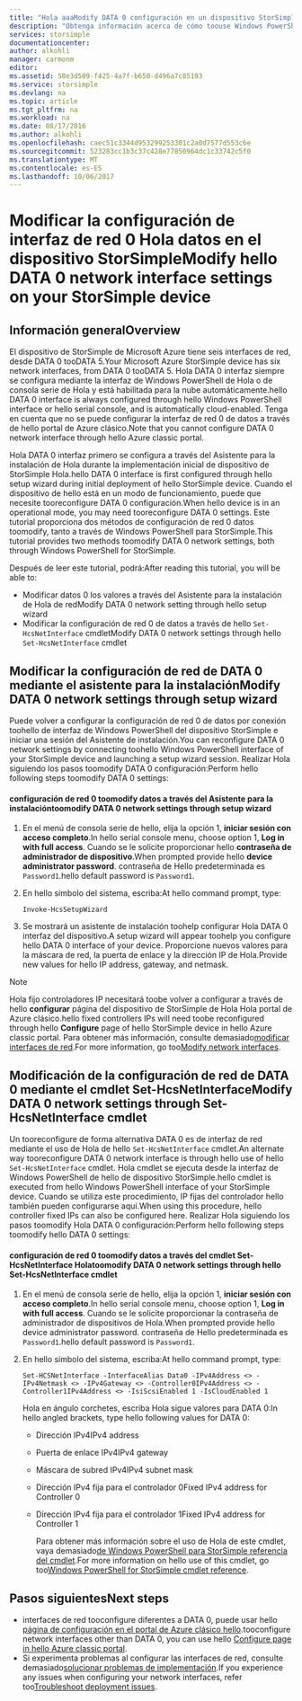 ```yaml
---
title: "Hola aaaModify DATA 0 configuración en un dispositivo StorSimple | Documentos de Microsoft"
description: "Obtenga información acerca de cómo toouse Windows PowerShell para StorSimple tooreconfigure Hola datos interfaz de red 0 en el dispositivo StorSimple."
services: storsimple
documentationcenter: 
author: alkohli
manager: carmonm
editor: 
ms.assetid: 58e3d509-f425-4a7f-b650-d496a7c85193
ms.service: storsimple
ms.devlang: na
ms.topic: article
ms.tgt_pltfrm: na
ms.workload: na
ms.date: 08/17/2016
ms.author: alkohli
ms.openlocfilehash: caec51c3344d953299253301c2a0d7577d553c6e
ms.sourcegitcommit: 523283cc1b3c37c428e77850964dc1c33742c5f0
ms.translationtype: MT
ms.contentlocale: es-ES
ms.lasthandoff: 10/06/2017
---
```

# <a name="modify-hello-data-0-network-interface-settings-on-your-storsimple-device"></a><span data-ttu-id="95889-103">Modificar la configuración de interfaz de red 0 Hola datos en el dispositivo StorSimple</span><span class="sxs-lookup"><span data-stu-id="95889-103">Modify hello DATA 0 network interface settings on your StorSimple device</span></span>
## <a name="overview"></a><span data-ttu-id="95889-104">Información general</span><span class="sxs-lookup"><span data-stu-id="95889-104">Overview</span></span>
<span data-ttu-id="95889-105">El dispositivo de StorSimple de Microsoft Azure tiene seis interfaces de red, desde DATA 0 tooDATA 5.</span><span class="sxs-lookup"><span data-stu-id="95889-105">Your Microsoft Azure StorSimple device has six network interfaces, from DATA 0 tooDATA 5.</span></span> <span data-ttu-id="95889-106">Hola DATA 0 interfaz siempre se configura mediante la interfaz de Windows PowerShell de Hola o de consola serie de Hola y está habilitada para la nube automáticamente.</span><span class="sxs-lookup"><span data-stu-id="95889-106">hello DATA 0 interface is always configured through hello Windows PowerShell interface or hello serial console, and is automatically cloud-enabled.</span></span> <span data-ttu-id="95889-107">Tenga en cuenta que no se puede configurar la interfaz de red 0 de datos a través de hello portal de Azure clásico.</span><span class="sxs-lookup"><span data-stu-id="95889-107">Note that you cannot configure DATA 0 network interface through hello Azure classic portal.</span></span> 

<span data-ttu-id="95889-108">Hola DATA 0 interfaz primero se configura a través del Asistente para la instalación de Hola durante la implementación inicial de dispositivo de StorSimple Hola.</span><span class="sxs-lookup"><span data-stu-id="95889-108">hello DATA 0 interface is first configured through hello setup wizard during initial deployment of hello StorSimple device.</span></span> <span data-ttu-id="95889-109">Cuando el dispositivo de hello está en un modo de funcionamiento, puede que necesite tooreconfigure DATA 0 configuración.</span><span class="sxs-lookup"><span data-stu-id="95889-109">When hello device is in an operational mode, you may need tooreconfigure DATA 0 settings.</span></span> <span data-ttu-id="95889-110">Este tutorial proporciona dos métodos de configuración de red 0 datos toomodify, tanto a través de Windows PowerShell para StorSimple.</span><span class="sxs-lookup"><span data-stu-id="95889-110">This tutorial provides two methods toomodify DATA 0 network settings, both through Windows PowerShell for StorSimple.</span></span>

<span data-ttu-id="95889-111">Después de leer este tutorial, podrá:</span><span class="sxs-lookup"><span data-stu-id="95889-111">After reading this tutorial, you will be able to:</span></span>

* <span data-ttu-id="95889-112">Modificar datos 0 los valores a través del Asistente para la instalación de Hola de red</span><span class="sxs-lookup"><span data-stu-id="95889-112">Modify DATA 0 network setting through hello setup wizard</span></span>
* <span data-ttu-id="95889-113">Modificar la configuración de red 0 de datos a través de hello `Set-HcsNetInterface` cmdlet</span><span class="sxs-lookup"><span data-stu-id="95889-113">Modify DATA 0 network settings through hello `Set-HcsNetInterface` cmdlet</span></span>

## <a name="modify-data-0-network-settings-through-setup-wizard"></a><span data-ttu-id="95889-114">Modificar la configuración de red de DATA 0 mediante el asistente para la instalación</span><span class="sxs-lookup"><span data-stu-id="95889-114">Modify DATA 0 network settings through setup wizard</span></span>
<span data-ttu-id="95889-115">Puede volver a configurar la configuración de red 0 de datos por conexión toohello de interfaz de Windows PowerShell del dispositivo StorSimple e iniciar una sesión del Asistente de instalación.</span><span class="sxs-lookup"><span data-stu-id="95889-115">You can reconfigure DATA 0 network settings by connecting toohello Windows PowerShell interface of your StorSimple device and launching a setup wizard session.</span></span> <span data-ttu-id="95889-116">Realizar Hola siguiendo los pasos toomodify DATA 0 configuración:</span><span class="sxs-lookup"><span data-stu-id="95889-116">Perform hello following steps toomodify DATA 0 settings:</span></span>

#### <a name="toomodify-data-0-network-settings-through-setup-wizard"></a><span data-ttu-id="95889-117">configuración de red 0 toomodify datos a través del Asistente para la instalación</span><span class="sxs-lookup"><span data-stu-id="95889-117">toomodify DATA 0 network settings through setup wizard</span></span>
1. <span data-ttu-id="95889-118">En el menú de consola serie de hello, elija la opción 1, **iniciar sesión con acceso completo**.</span><span class="sxs-lookup"><span data-stu-id="95889-118">In hello serial console menu, choose option 1, **Log in with full access**.</span></span> <span data-ttu-id="95889-119">Cuando se le solicite proporcionar hello **contraseña de administrador de dispositivo**.</span><span class="sxs-lookup"><span data-stu-id="95889-119">When prompted provide hello **device administrator password**.</span></span> <span data-ttu-id="95889-120">contraseña de Hello predeterminada es `Password1`.</span><span class="sxs-lookup"><span data-stu-id="95889-120">hello default password is `Password1`.</span></span>
2. <span data-ttu-id="95889-121">En hello símbolo del sistema, escriba:</span><span class="sxs-lookup"><span data-stu-id="95889-121">At hello command prompt, type:</span></span>
   
    `Invoke-HcsSetupWizard`
3. <span data-ttu-id="95889-122">Se mostrará un asistente de instalación toohelp configurar Hola DATA 0 interfaz del dispositivo.</span><span class="sxs-lookup"><span data-stu-id="95889-122">A setup wizard will appear toohelp you configure hello DATA 0 interface of your device.</span></span> <span data-ttu-id="95889-123">Proporcione nuevos valores para la máscara de red, la puerta de enlace y la dirección IP de Hola.</span><span class="sxs-lookup"><span data-stu-id="95889-123">Provide new values for hello IP address, gateway, and netmask.</span></span>

> [!NOTE]
> <span data-ttu-id="95889-124">Hola fijo controladores IP necesitará toobe volver a configurar a través de hello **configurar** página del dispositivo de StorSimple de Hola Hola portal de Azure clásico.</span><span class="sxs-lookup"><span data-stu-id="95889-124">hello fixed controllers IPs will need toobe reconfigured through hello **Configure** page of hello StorSimple device in hello Azure classic portal.</span></span> <span data-ttu-id="95889-125">Para obtener más información, consulte demasiado[modificar interfaces de red](storsimple-modify-device-config.md#modify-network-interfaces).</span><span class="sxs-lookup"><span data-stu-id="95889-125">For more information, go too[Modify network interfaces](storsimple-modify-device-config.md#modify-network-interfaces).</span></span>
> 
> 

## <a name="modify-data-0-network-settings-through-set-hcsnetinterface-cmdlet"></a><span data-ttu-id="95889-126">Modificación de la configuración de red de DATA 0 mediante el cmdlet Set-HcsNetInterface</span><span class="sxs-lookup"><span data-stu-id="95889-126">Modify DATA 0 network settings through Set-HcsNetInterface cmdlet</span></span>
<span data-ttu-id="95889-127">Un tooreconfigure de forma alternativa DATA 0 es de interfaz de red mediante el uso de Hola de hello `Set-HcsNetInterface` cmdlet.</span><span class="sxs-lookup"><span data-stu-id="95889-127">An alternate way tooreconfigure DATA 0 network interface is through hello use of  hello `Set-HcsNetInterface` cmdlet.</span></span> <span data-ttu-id="95889-128">Hola cmdlet se ejecuta desde la interfaz de Windows PowerShell de hello de dispositivo StorSimple.</span><span class="sxs-lookup"><span data-stu-id="95889-128">hello cmdlet is executed from hello Windows PowerShell interface of your StorSimple device.</span></span> <span data-ttu-id="95889-129">Cuando se utiliza este procedimiento, IP fijas del controlador hello también pueden configurarse aquí.</span><span class="sxs-lookup"><span data-stu-id="95889-129">When using this procedure, hello controller fixed IPs can also be configured here.</span></span> <span data-ttu-id="95889-130">Realizar Hola siguiendo los pasos toomodify Hola DATA 0 configuración:</span><span class="sxs-lookup"><span data-stu-id="95889-130">Perform hello following steps toomodify hello DATA 0 settings:</span></span> 

#### <a name="toomodify-data-0-network-settings-through-hello-set-hcsnetinterface-cmdlet"></a><span data-ttu-id="95889-131">configuración de red 0 toomodify datos a través del cmdlet Set-HcsNetInterface Hola</span><span class="sxs-lookup"><span data-stu-id="95889-131">toomodify DATA 0 network settings through hello Set-HcsNetInterface cmdlet</span></span>
1. <span data-ttu-id="95889-132">En el menú de consola serie de hello, elija la opción 1, **iniciar sesión con acceso completo**.</span><span class="sxs-lookup"><span data-stu-id="95889-132">In hello serial console menu, choose option 1, **Log in with full access**.</span></span> <span data-ttu-id="95889-133">Cuando se le solicite proporcionar la contraseña de administrador de dispositivos de Hola.</span><span class="sxs-lookup"><span data-stu-id="95889-133">When prompted provide hello device administrator password.</span></span> <span data-ttu-id="95889-134">contraseña de Hello predeterminada es `Password1`.</span><span class="sxs-lookup"><span data-stu-id="95889-134">hello default password is `Password1`.</span></span>
2. <span data-ttu-id="95889-135">En hello símbolo del sistema, escriba:</span><span class="sxs-lookup"><span data-stu-id="95889-135">At hello command prompt, type:</span></span>
   
    `Set-HCSNetInterface -InterfaceAlias Data0 -IPv4Address <> -IPv4Netmask <> -IPv4Gateway <> -Controller0IPv4Address <> -Controller1IPv4Address <> -IsiScsiEnabled 1 -IsCloudEnabled 1`
   
    <span data-ttu-id="95889-136">Hola en ángulo corchetes, escriba Hola sigue valores para DATA 0:</span><span class="sxs-lookup"><span data-stu-id="95889-136">In hello angled brackets, type hello following values for DATA 0:</span></span>
   
   * <span data-ttu-id="95889-137">Dirección IPv4</span><span class="sxs-lookup"><span data-stu-id="95889-137">IPv4 address</span></span>
   * <span data-ttu-id="95889-138">Puerta de enlace IPv4</span><span class="sxs-lookup"><span data-stu-id="95889-138">IPv4 gateway</span></span>
   * <span data-ttu-id="95889-139">Máscara de subred IPv4</span><span class="sxs-lookup"><span data-stu-id="95889-139">IPv4 subnet mask</span></span>
   * <span data-ttu-id="95889-140">Dirección IPv4 fija para el controlador 0</span><span class="sxs-lookup"><span data-stu-id="95889-140">Fixed IPv4 address for Controller 0</span></span>
   * <span data-ttu-id="95889-141">Dirección IPv4 fija para el controlador 1</span><span class="sxs-lookup"><span data-stu-id="95889-141">Fixed IPv4 address for Controller 1</span></span>
     
     <span data-ttu-id="95889-142">Para obtener más información sobre el uso de Hola de este cmdlet, vaya demasiado[de Windows PowerShell para StorSimple referencia del cmdlet](https://technet.microsoft.com/library/dn688161.aspx).</span><span class="sxs-lookup"><span data-stu-id="95889-142">For more information on hello use of this cmdlet, go too[Windows PowerShell for StorSimple cmdlet reference](https://technet.microsoft.com/library/dn688161.aspx).</span></span>

## <a name="next-steps"></a><span data-ttu-id="95889-143">Pasos siguientes</span><span class="sxs-lookup"><span data-stu-id="95889-143">Next steps</span></span>
* <span data-ttu-id="95889-144">interfaces de red tooconfigure diferentes a DATA 0, puede usar hello [página de configuración en el portal de Azure clásico hello](storsimple-modify-device-config.md).</span><span class="sxs-lookup"><span data-stu-id="95889-144">tooconfigure network interfaces other than DATA 0, you can use hello [Configure page in hello Azure classic portal](storsimple-modify-device-config.md).</span></span> 
* <span data-ttu-id="95889-145">Si experimenta problemas al configurar las interfaces de red, consulte demasiado[solucionar problemas de implementación](storsimple-troubleshoot-deployment.md).</span><span class="sxs-lookup"><span data-stu-id="95889-145">If you experience any issues when configuring your network interfaces, refer too[Troubleshoot deployment issues](storsimple-troubleshoot-deployment.md).</span></span>

